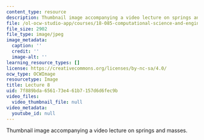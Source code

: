 ```yaml
---
content_type: resource
description: Thumbnail image accompanying a video lecture on springs and masses.
file: /ol-ocw-studio-app/courses/18-085-computational-science-and-engineering-i-fall-2008/7f889bda656173e461b7157d6d6fec9b_8.jpg
file_size: 2902
file_type: image/jpeg
image_metadata:
  caption: ''
  credit: ''
  image-alt: ''
learning_resource_types: []
license: https://creativecommons.org/licenses/by-nc-sa/4.0/
ocw_type: OCWImage
resourcetype: Image
title: Lecture 8
uid: 7f889bda-6561-73e4-61b7-157d6d6fec9b
video_files:
  video_thumbnail_file: null
video_metadata:
  youtube_id: null
---
```

Thumbnail image accompanying a video lecture on springs and masses.